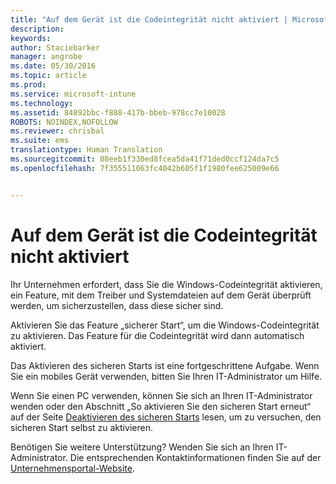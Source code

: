 ```yaml
---
title: "Auf dem Gerät ist die Codeintegrität nicht aktiviert | Microsoft Intune"
description: 
keywords: 
author: Staciebarker
manager: angrobe
ms.date: 05/30/2016
ms.topic: article
ms.prod: 
ms.service: microsoft-intune
ms.technology: 
ms.assetid: 84892bbc-f888-417b-bbeb-978cc7e10028
ROBOTS: NOINDEX,NOFOLLOW
ms.reviewer: chrisbal
ms.suite: ems
translationtype: Human Translation
ms.sourcegitcommit: 08eeb1f330ed8fcea5da41f71ded0ccf124da7c5
ms.openlocfilehash: 7f355511063fc4042b605f1f1980fee625009e66


---
```



# Auf dem Gerät ist die Codeintegrität nicht aktiviert

Ihr Unternehmen erfordert, dass Sie die Windows-Codeintegrität aktivieren, ein Feature, mit dem Treiber und Systemdateien auf dem Gerät überprüft werden, um sicherzustellen, dass diese sicher sind.

Aktivieren Sie das Feature „sicherer Start“, um die Windows-Codeintegrität zu aktivieren. Das Feature für die Codeintegrität wird dann automatisch aktiviert.

Das Aktivieren des sicheren Starts ist eine fortgeschrittene Aufgabe. Wenn Sie ein mobiles Gerät verwenden, bitten Sie Ihren IT-Administrator um Hilfe.

Wenn Sie einen PC verwenden, können Sie sich an Ihren IT-Administrator wenden oder den Abschnitt „So aktivieren Sie den sicheren Start erneut“ auf der Seite [Deaktivieren des sicheren Starts](https://msdn.microsoft.com/library/windows/hardware/dn898540(v=vs.85).aspx) lesen, um zu versuchen, den sicheren Start selbst zu aktivieren.

Benötigen Sie weitere Unterstützung? Wenden Sie sich an Ihren IT-Administrator. Die entsprechenden Kontaktinformationen finden Sie auf der [Unternehmensportal-Website](http://portal.manage.microsoft.com).





<!--HONumber=Aug16_HO5-->


